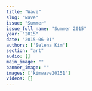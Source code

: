 ```yaml
---
title: "Wave"
slug: "wave"
issue: "Summer"
issue_full_name: "Summer 2015"
year: "2015"
date: "2015-06-01"
authors: ['Selena Kim']
section: "art"
audio: []
main_image: ""
banner_image: ""
images: ['kimwave20151']
videos: []
---
```

